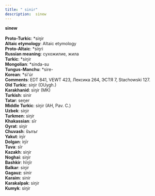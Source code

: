 ```yaml
---
title: " sinir"
description:  sinew
---
```

<p data-pagefind-weight="0.5">
<strong> sinew</strong><br><br>
<strong>Proto-Turkic</strong>:  *siŋir<br>
<strong>Altaic etymology</strong>:  Altaic etymology<br>
<strong> Proto-Altaic</strong>:  *síŋri<br>
<strong>Russian meaning</strong>:  сухожилие, жила<br>
<strong>Turkic</strong>:  *siŋir<br>
<strong>Mongolian</strong>:  *sinda-su<br>
<strong>Tungus-Manchu</strong>:  *sire-<br>
<strong>Korean</strong>:  *sì'úr<br>
<strong>Comments</strong>:  EDT 841, VEWT 423, Лексика 264, ЭСТЯ 7, Stachowski 127.<br>
<strong>Old Turkic</strong>:  siŋir (OUygh.)<br>
<strong>Karakhanid</strong>:  siŋir (MK)<br>
<strong>Turkish</strong>:  sinir<br>
<strong>Tatar</strong>:  seŋer<br>
<strong>Middle Turkic</strong>:  siŋir (AH, Pav. C.)<br>
<strong>Uzbek</strong>:  siŋir<br>
<strong>Turkmen</strong>:  siŋir<br>
<strong>Khakassian</strong>:  sīr<br>
<strong>Oyrat</strong>:  siŋir<br>
<strong>Chuvash</strong>:  šъnъr<br>
<strong>Yakut</strong>:  iŋīr<br>
<strong>Dolgan</strong>:  iŋīr<br>
<strong>Tuva</strong>:  sīr<br>
<strong>Kazakh</strong>:  siŋir<br>
<strong>Noghai</strong>:  siŋir<br>
<strong>Bashkir</strong>:  hĭŋĭr<br>
<strong>Balkar</strong>:  siŋir<br>
<strong>Gagauz</strong>:  sinir<br>
<strong>Karaim</strong>:  sinir<br>
<strong>Karakalpak</strong>:  siŋir<br>
<strong>Kumyk</strong>:  siŋir<br>

</p>
